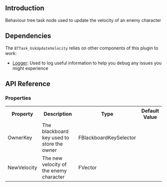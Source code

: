 ## Introduction
Behaviour tree task node used to update the velocity of an enemy character

## Dependencies
The <code>BTTask_UskUpdateVelocity</code> relies on other components of this plugin to work:
<ul>
	<li><a href="../logger">Logger</a>: Used to log useful information to help you debug any issues you might experience</li>
</ul>

## API Reference
### Properties
<table>
	<tr>
		<th>Property</th>
		<th>Description</th>
		<th>Type</th>
		<th>Default Value</th>
	</tr>
	<tr>
		<td>OwnerKey</td>
		<td>The blackboard key used to store the owner</td>
		<td>FBlackboardKeySelector</td>
		<td></td>
	</tr>
	<tr>
		<td>NewVelocity</td>
		<td>The new velocity of the enemy character</td>
		<td>FVector</td>
		<td></td>
	</tr>
</table>
